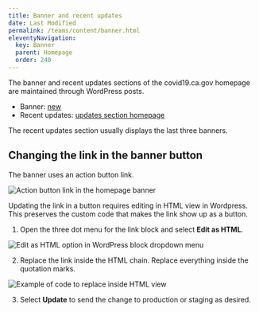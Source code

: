 ```yaml
---
title: Banner and recent updates
date: Last Modified 
permalink: /teams/content/banner.html
eleventyNavigation:
  key: Banner
  parent: Homepage
  order: 240
---
```


The banner and recent updates sections of the covid19.ca.gov homepage are maintained through WordPress posts.

* Banner: [new](https://as-go-covid19-d-001.azurewebsites.net/wp-admin/post.php?post=1392&action=edit)
* Recent updates: [updates section homepage](https://as-go-covid19-d-001.azurewebsites.net/wp-admin/post.php?post=6518&action=edit)

The recent updates section usually displays the last three banners.

## Changing the link in the banner button

The banner uses an action button link.

![Action button link in the homepage banner](https://cagov.github.io/covid19.ca.gov-site-eng-playbook/content/images/banner-button-link-example.jpg)

Updating the link in a button requires editing in HTML view in Wordpress. This preserves the custom code that makes the link show up as a button.

1. Open the three dot menu for the link block and select **Edit as HTML**.

![Edit as HTML option in WordPress block dropdown menu](https://cagov.github.io/covid19.ca.gov-site-eng-playbook/content/images/edit-as-html.jpg)

2. Replace the link inside the HTML chain. Replace everything inside the quotation marks.

![Example of code to replace inside HTML view](https://cagov.github.io/covid19.ca.gov-site-eng-playbook/content/images/button-link-html-replacement.jpg)

3. Select **Update** to send the change to production or staging as desired.
